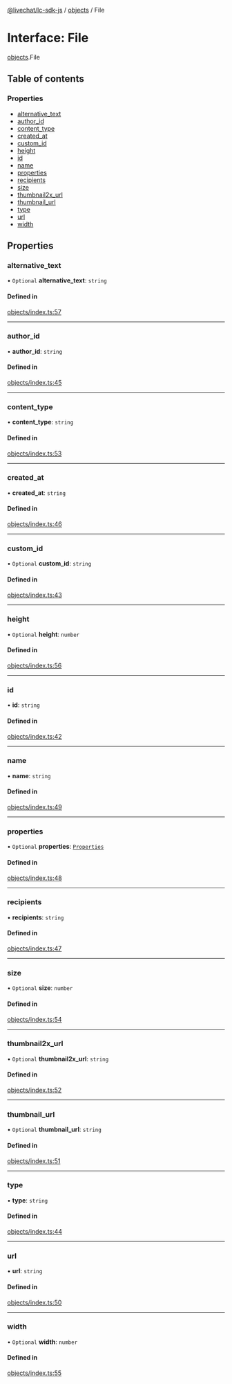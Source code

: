[@livechat/lc-sdk-js](../README.md) / [objects](../modules/objects.md) / File

# Interface: File

[objects](../modules/objects.md).File

## Table of contents

### Properties

- [alternative\_text](objects.File.md#alternative_text)
- [author\_id](objects.File.md#author_id)
- [content\_type](objects.File.md#content_type)
- [created\_at](objects.File.md#created_at)
- [custom\_id](objects.File.md#custom_id)
- [height](objects.File.md#height)
- [id](objects.File.md#id)
- [name](objects.File.md#name)
- [properties](objects.File.md#properties)
- [recipients](objects.File.md#recipients)
- [size](objects.File.md#size)
- [thumbnail2x\_url](objects.File.md#thumbnail2x_url)
- [thumbnail\_url](objects.File.md#thumbnail_url)
- [type](objects.File.md#type)
- [url](objects.File.md#url)
- [width](objects.File.md#width)

## Properties

### alternative\_text

• `Optional` **alternative\_text**: `string`

#### Defined in

[objects/index.ts:57](https://github.com/livechat/lc-sdk-js/blob/4da1eb6/src/objects/index.ts#L57)

___

### author\_id

• **author\_id**: `string`

#### Defined in

[objects/index.ts:45](https://github.com/livechat/lc-sdk-js/blob/4da1eb6/src/objects/index.ts#L45)

___

### content\_type

• **content\_type**: `string`

#### Defined in

[objects/index.ts:53](https://github.com/livechat/lc-sdk-js/blob/4da1eb6/src/objects/index.ts#L53)

___

### created\_at

• **created\_at**: `string`

#### Defined in

[objects/index.ts:46](https://github.com/livechat/lc-sdk-js/blob/4da1eb6/src/objects/index.ts#L46)

___

### custom\_id

• `Optional` **custom\_id**: `string`

#### Defined in

[objects/index.ts:43](https://github.com/livechat/lc-sdk-js/blob/4da1eb6/src/objects/index.ts#L43)

___

### height

• `Optional` **height**: `number`

#### Defined in

[objects/index.ts:56](https://github.com/livechat/lc-sdk-js/blob/4da1eb6/src/objects/index.ts#L56)

___

### id

• **id**: `string`

#### Defined in

[objects/index.ts:42](https://github.com/livechat/lc-sdk-js/blob/4da1eb6/src/objects/index.ts#L42)

___

### name

• **name**: `string`

#### Defined in

[objects/index.ts:49](https://github.com/livechat/lc-sdk-js/blob/4da1eb6/src/objects/index.ts#L49)

___

### properties

• `Optional` **properties**: [`Properties`](objects.Properties.md)

#### Defined in

[objects/index.ts:48](https://github.com/livechat/lc-sdk-js/blob/4da1eb6/src/objects/index.ts#L48)

___

### recipients

• **recipients**: `string`

#### Defined in

[objects/index.ts:47](https://github.com/livechat/lc-sdk-js/blob/4da1eb6/src/objects/index.ts#L47)

___

### size

• `Optional` **size**: `number`

#### Defined in

[objects/index.ts:54](https://github.com/livechat/lc-sdk-js/blob/4da1eb6/src/objects/index.ts#L54)

___

### thumbnail2x\_url

• `Optional` **thumbnail2x\_url**: `string`

#### Defined in

[objects/index.ts:52](https://github.com/livechat/lc-sdk-js/blob/4da1eb6/src/objects/index.ts#L52)

___

### thumbnail\_url

• `Optional` **thumbnail\_url**: `string`

#### Defined in

[objects/index.ts:51](https://github.com/livechat/lc-sdk-js/blob/4da1eb6/src/objects/index.ts#L51)

___

### type

• **type**: `string`

#### Defined in

[objects/index.ts:44](https://github.com/livechat/lc-sdk-js/blob/4da1eb6/src/objects/index.ts#L44)

___

### url

• **url**: `string`

#### Defined in

[objects/index.ts:50](https://github.com/livechat/lc-sdk-js/blob/4da1eb6/src/objects/index.ts#L50)

___

### width

• `Optional` **width**: `number`

#### Defined in

[objects/index.ts:55](https://github.com/livechat/lc-sdk-js/blob/4da1eb6/src/objects/index.ts#L55)

